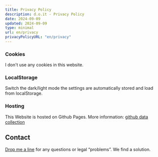 ```yaml
---
title: Privacy Policy
description: d.o.it - Privacy Policy
date: 2024-09-09
updated: 2024-09-09
type: minimal
url: en/privacy
privacyPolicyURL: "en/privacy"
---
```


### Cookies

I don't use any cookies in this website.

### LocalStorage

Switch the dark/light mode the settings are automatically stored and load from localStorage.

### Hosting

This Website is hosted on Github Pages. More information: [github data collection](https://docs.github.com/de/pages/getting-started-with-github-pages/about-github-pages#data-collection)

## Contact

[Drop me a line](mailto:d-oit@t-online.de) for any questions or legal “problems”. We find a solution.

